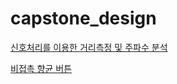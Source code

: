 # capstone_design
[신호처리를 이용한 거리측정 및 주파수 분석](https://drive.google.com/file/d/1upvJGOPUBOhXT2JIAZ9E_Sp6Qo3akchP/view?usp=drive_link)

[비접촉 향균 버튼](https://drive.google.com/file/d/1guPN7bAVGAaxPifNWIyIVcFx48vGEpZs/view?usp=sharing)
